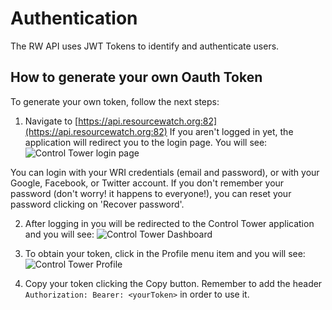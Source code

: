 # Authentication

The RW API uses JWT Tokens to identify and authenticate users.

## How to generate your own Oauth Token

To generate your own token, follow the next steps:

1. Navigate to [https://api.resourcewatch.org:82](https://api.resourcewatch.org:82)
If you aren't logged in yet, the application will redirect you to the login page.
You will see:
![Control Tower login page](images/authentication/login.png)

You can login with your WRI credentials (email and password), or with your Google, Facebook, or Twitter account. If you don't remember your password (don't worry! it happens to everyone!), you can reset your password clicking on 'Recover password'.

2. After logging in you will be redirected to the Control Tower application and you will see:
![Control Tower Dashboard](images/authentication/control-tower.png)

3. To obtain your token, click in the Profile menu item and you will see:
![Control Tower Profile](images/authentication/profile.png)

4. Copy your token clicking the Copy button. Remember to add the header `Authorization: Bearer: <yourToken>` in order to use it.


